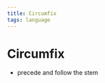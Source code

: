 ```yaml
---
title: Circumfix
tags: language
---
```


# Circumfix
- precede and follow the stem
































































































